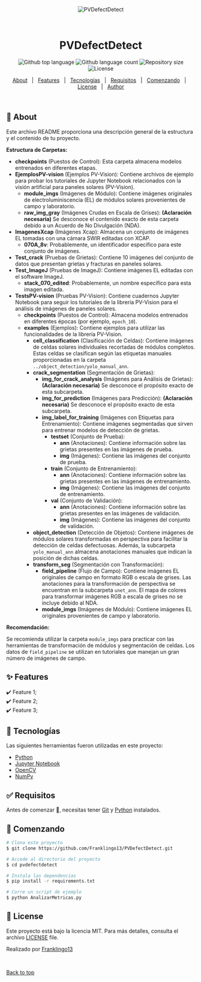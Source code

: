 <div align="center" id="top"> 
  <img src="./.github/app.gif" alt="PVDefectDetect" />

  &#xa0;

  <!-- <a href="https://pvdefectdetect.netlify.app">Demo</a> -->
</div>

<h1 align="center">PVDefectDetect</h1>

<p align="center">
  <img alt="Github top language" src="https://img.shields.io/github/languages/top/Franklingo13/PVDefectDetect?color=56BEB8">

  <img alt="Github language count" src="https://img.shields.io/github/languages/count/Franklingo13/PVDefectDetect?color=56BEB8">

  <img alt="Repository size" src="https://img.shields.io/github/repo-size/Franklingo13/PVDefectDetect?color=56BEB8">

  <img alt="License" src="https://img.shields.io/github/license/Franklingo13/PVDefectDetect?color=56BEB8">

  <!-- <img alt="Github issues" src="https://img.shields.io/github/issues/Franklingo13/PVDefectDetect?color=56BEB8" /> -->

  <!-- <img alt="Github forks" src="https://img.shields.io/github/forks/Franklingo13/PVDefectDetect?color=56BEB8" /> -->

  <!-- <img alt="Github stars" src="https://img.shields.io/github/stars/Franklingo13/PVDefectDetect?color=56BEB8" /> -->
</p>

<!-- Status -->

<!-- <h4 align="center"> 
	🚧  PVDefectDetect 🚀 Bajo construcción...  🚧
</h4> 

<hr> -->

<p align="center">
  <a href="#dart-about">About</a> &#xa0; | &#xa0; 
  <a href="#sparkles-features">Features</a> &#xa0; | &#xa0;
  <a href="#rocket-tecnologías">Tecnologías</a> &#xa0; | &#xa0;
  <a href="#white_check_mark-requisitos">Requisitos</a> &#xa0; | &#xa0;
  <a href="#checkered_flag-comenzando">Comenzando</a> &#xa0; | &#xa0;
  <a href="#memo-license">License</a> &#xa0; | &#xa0;
  <a href="https://github.com/{{Franklingo13}}" target="_blank">Author</a>
</p>

<br>

## :dart: About ##


Este archivo README proporciona una descripción general de la estructura y el contenido de tu proyecto.

**Estructura de Carpetas:**

* **checkpoints** (Puestos de Control): Esta carpeta almacena modelos entrenados en diferentes etapas. 
* **EjemplosPV-vision** (Ejemplos PV-Vision): Contiene archivos de ejemplo para probar los tutoriales de Jupyter Notebook relacionados con la visión artificial para paneles solares (PV-Vision).
    * **module_imgs** (Imágenes de Módulo): Contiene imágenes originales de electroluminiscencia (EL) de módulos solares provenientes de campo y laboratorio.
    * **raw_img_gray** (Imágenes Crudas en Escala de Grises):  **(Aclaración necesaria)** Se desconoce el contenido exacto de esta carpeta debido a un Acuerdo de No Divulgación (NDA).
* **ImagenesXcap** (Imágenes Xcap): Almacena un conjunto de imágenes EL tomadas con una cámara SWIR editadas con XCAP.
    * **070A_8v**: Probablemente, un identificador específico para este conjunto de imágenes.
* **Test_crack** (Pruebas de Grietas): Contiene 10 imágenes del conjunto de datos que presentan grietas y fracturas en paneles solares.
* **Test_ImageJ** (Pruebas de ImageJ): Contiene imágenes EL editadas con el software ImageJ.
    * **stack_070_edited**: Probablemente, un nombre específico para esta imagen editada.
* **TestsPV-vision** (Pruebas PV-Vision): Contiene cuadernos Jupyter Notebook para seguir los tutoriales de la librería PV-Vision para el análisis de imágenes de paneles solares.
    * **checkpoints** (Puestos de Control): Almacena modelos entrenados en diferentes épocas (por ejemplo, `epoch_10`). 
    * **examples** (Ejemplos): Contiene ejemplos para utilizar las funcionalidades de la librería PV-Vision.
        * **cell_classification** (Clasificación de Celdas): Contiene imágenes de celdas solares individuales recortadas de módulos completos. Estas celdas se clasifican según las etiquetas manuales proporcionadas en la carpeta `../object_detection/yolo_manual_ann`. 
        * **crack_segmentation** (Segmentación de Grietas): 
            * **img_for_crack_analysis** (Imágenes para Análisis de Grietas): **(Aclaración necesaria)** Se desconoce el propósito exacto de esta subcarpeta.
            * **img_for_prediction** (Imágenes para Predicción): **(Aclaración necesaria)** Se desconoce el propósito exacto de esta subcarpeta.
            * **img_label_for_training** (Imágenes con Etiquetas para Entrenamiento): Contiene imágenes segmentadas que sirven para entrenar modelos de detección de grietas. 
                * **testset** (Conjunto de Prueba): 
                    * **ann** (Anotaciones): Contiene información sobre las grietas presentes en las imágenes de prueba.
                    * **img** (Imágenes): Contiene las imágenes del conjunto de prueba.
                * **train** (Conjunto de Entrenamiento): 
                    * **ann** (Anotaciones): Contiene información sobre las grietas presentes en las imágenes de entrenamiento.
                    * **img** (Imágenes): Contiene las imágenes del conjunto de entrenamiento.
                * **val** (Conjunto de Validación): 
                    * **ann** (Anotaciones): Contiene información sobre las grietas presentes en las imágenes de validación.
                    * **img** (Imágenes): Contiene las imágenes del conjunto de validación.
        * **object_detection** (Detección de Objetos): Contiene imágenes de módulos solares transformadas en perspectiva para facilitar la detección de celdas defectuosas. Además, la subcarpeta `yolo_manual_ann` almacena anotaciones manuales que indican la posición de dichas celdas.
        * **transform_seg** (Segmentación con Transformación): 
            * **field_pipeline** (Flujo de Campo): Contiene imágenes EL originales de campo en formato RGB o escala de grises. Las anotaciones para la transformación de perspectiva se encuentran en la subcarpeta `unet_ann`. El mapa de colores para transformar imágenes RGB a escala de grises no se incluye debido al NDA.
            * **module_imgs** (Imágenes de Módulo): Contiene imágenes EL originales provenientes de campo y laboratorio.

**Recomendación:**

Se recomienda utilizar la carpeta `module_imgs` para practicar con las herramientas de transformación de módulos y segmentación de celdas. Los datos de `field_pipeline` se utilizan en tutoriales que manejan un gran número de imágenes de campo.



## :sparkles: Features ##

:heavy_check_mark: Feature 1;\
:heavy_check_mark: Feature 2;\
:heavy_check_mark: Feature 3;

## :rocket: Tecnologías ##

Las siguientes herramientas fueron utilizadas en este proyecto:

- [Python](https://www.python.org/)
- [Jupyter Notebook](https://jupyter.org/)
- [OpenCV](https://opencv.org/)
- [NumPy](https://numpy.org/)

## :white_check_mark: Requisitos ##

Antes de comenzar :checkered_flag:, necesitas tener [Git](https://git-scm.com) y [Python](https://www.python.org/) instalados.

## :checkered_flag: Comenzando ##

```bash
# Clona este proyecto
$ git clone https://github.com/Franklingo13/PVDefectDetect.git

# Accede al directorio del proyecto
$ cd pvdefectdetect

# Instala las dependencias
$ pip install -r requirements.txt

# Corre un script de ejemplo
$ python AnalizarMetricas.py
```

## :memo: License ##

Este proyecto está bajo la licencia MIT. Para más detalles, consulta el archivo [LICENSE](https://github.com/Franklingo13/PVDefectDetect/blob/839f48570a84f0ec2ab96b3bccbd602e0f8ebfb5/LICENSE) file.

 
Realizado por [Franklingo13](https://github.com/Franklingo13)

&#xa0;

<a href="#top">Back to top</a>
